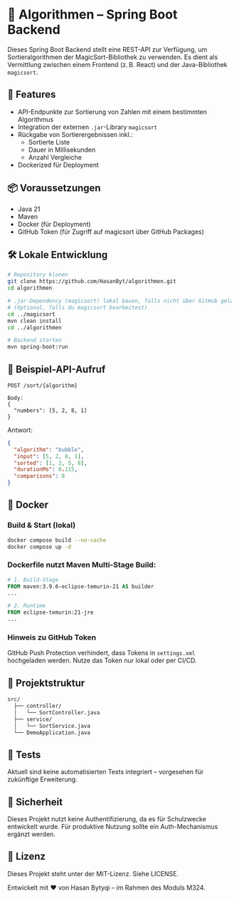 # 🧠 Algorithmen – Spring Boot Backend

Dieses Spring Boot Backend stellt eine REST-API zur Verfügung, um Sortieralgorithmen der MagicSort-Bibliothek zu verwenden. Es dient als Vermittlung zwischen einem Frontend (z. B. React) und der Java-Bibliothek `magicsort`.

## 🚀 Features

- API-Endpunkte zur Sortierung von Zahlen mit einem bestimmten Algorithmus
- Integration der externen `.jar`-Library `magicsort`
- Rückgabe von Sortierergebnissen inkl.:
  - Sortierte Liste
  - Dauer in Millisekunden
  - Anzahl Vergleiche
- Dockerized für Deployment

## 📦 Voraussetzungen

- Java 21
- Maven
- Docker (für Deployment)
- GitHub Token (für Zugriff auf magicsort über GitHub Packages)

## 🛠️ Lokale Entwicklung

```bash
# Repository klonen
git clone https://github.com/HasanByt/algorithmen.git
cd algorithmen

# .jar-Dependency (magicsort) lokal bauen, falls nicht über GitHub geladen
# (Optional, falls du magicsort bearbeitest)
cd ../magicsort
mvn clean install
cd ../algorithmen

# Backend starten
mvn spring-boot:run
```

## 🔌 Beispiel-API-Aufruf

```http
POST /sort/{algorithm}

Body:
{
  "numbers": [5, 2, 8, 1]
}
```

Antwort:
```json
{
  "algorithm": "bubble",
  "input": [5, 2, 8, 1],
  "sorted": [1, 2, 5, 8],
  "durationMs": 0.115,
  "comparisons": 8
}
```

## 🐳 Docker

### Build & Start (lokal)

```bash
docker compose build --no-cache
docker compose up -d
```

### Dockerfile nutzt Maven Multi-Stage Build:

```Dockerfile
# 1. Build-Stage
FROM maven:3.9.6-eclipse-temurin-21 AS builder
...

# 2. Runtime
FROM eclipse-temurin:21-jre
...
```

### Hinweis zu GitHub Token

GitHub Push Protection verhindert, dass Tokens in `settings.xml` hochgeladen werden. Nutze das Token nur lokal oder per CI/CD.

## 📁 Projektstruktur

```bash
src/
  ├── controller/
  │   └── SortController.java
  ├── service/
  │   └── SortService.java
  └── DemoApplication.java
```

## 🧪 Tests

Aktuell sind keine automatisierten Tests integriert – vorgesehen für zukünftige Erweiterung.

## 🔐 Sicherheit

Dieses Projekt nutzt keine Authentifizierung, da es für Schulzwecke entwickelt wurde. Für produktive Nutzung sollte ein Auth-Mechanismus ergänzt werden.

## 📄 Lizenz

Dieses Projekt steht unter der MIT-Lizenz. Siehe LICENSE.

Entwickelt mit ❤️ von Hasan Bytyqi – im Rahmen des Moduls M324.
